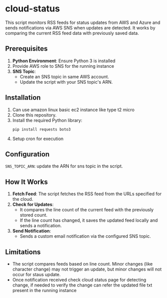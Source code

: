 # cloud-status

This script monitors RSS feeds for status updates from AWS and Azure and sends notifications via AWS SNS when updates are detected. It works by comparing the current RSS feed data with previously saved data.


## Prerequisites

1. **Python Environment**: Ensure Python 3 is installed
2. Provide AWS role to SNS for the running instance
3. **SNS Topic**:
   - Create an SNS topic in same AWS account.
   - Update the script with your SNS topic's ARN.
  

## Installation
1. Can use amazon linux basic ec2 instance like type t2 micro
2. Clone this repository.
3. Install the required Python library:
   ```
   pip install requests boto3
   ```
4. Setup cron for execution
    
## Configuration

`SNS_TOPIC_ARN`: update the ARN for sns topic in the script.

## How It Works

1. **Fetch Feed**: The script fetches the RSS feed from the URLs specified for the cloud.
2. **Check for Updates**:
   - It compares the line count of the current feed with the previously stored count.
   - If the line count has changed, it saves the updated feed locally and sends a notification.
3. **Send Notification**:
   - Sends a custom email notification via the configured SNS topic.

## Limitations

- The script compares feeds based on line count. Minor changes (like character change) may not trigger an update, but minor changes will not occur for staus update.
- Once notification received check cloud status page for detecting change, if needed to verify the change can refer the updated file txt present in the running instance
